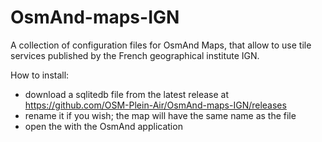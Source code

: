 # OsmAnd-maps-IGN

A collection of configuration files for OsmAnd Maps, that allow to use tile services published by the French geographical institute IGN.

How to install:
- download a sqlitedb file from the latest release at https://github.com/OSM-Plein-Air/OsmAnd-maps-IGN/releases
- rename it if you wish; the map will have the same name as the file
- open the with the OsmAnd application

